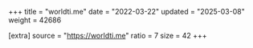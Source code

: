 +++
title = "worldti.me"
date = "2022-03-22"
updated = "2025-03-08"
weight = 42686

[extra]
source = "https://worldti.me"
ratio = 7
size = 42
+++

